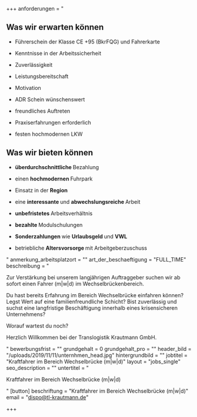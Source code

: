+++
anforderungen = "<h2>Was wir erwarten können</h2><ul><li><p>Führerschein der Klasse CE +95 (BkrFQG) und Fahrerkarte</p></li><li><p>Kenntnisse in der Arbeitssicherheit</p></li><li><p>Zuverlässigkeit</p></li><li><p>Leistungsbereitschaft</p></li><li><p>Motivation</p></li><li><p>ADR Schein wünschenswert </p></li><li><p>freundliches Auftreten</p></li><li><p>Praxiserfahrungen erforderlich</p></li><li><p>festen hochmodernen LKW</p></li></ul><h2>Was wir bieten können</h2><ul><li><p><strong>überdurchschnittliche </strong>Bezahlung</p></li><li><p>einen <strong>hochmodernen </strong>Fuhrpark</p></li><li><p>Einsatz in der <strong>Region</strong></p></li><li><p>eine <strong>interessante </strong>und <strong>abwechslungsreiche </strong>Arbeit</p></li><li><p><strong>unbefristetes </strong>Arbeitsverhältnis</p></li><li><p><strong>bezahlte </strong>Modulschulungen</p></li><li><p><strong>Sonderzahlungen </strong>wie <strong>Urlaubsgeld </strong>und <strong>VWL</strong></p></li><li><p>betriebliche <strong>Altersvorsorge </strong>mit Arbeitgeberzuschuss</p></li></ul>"
anmerkung_arbeitsplatzort = ""
art_der_beschaeftigung = "FULL_TIME"
beschreibung = "<p>Zur Verstärkung bei unserem langjährigen Auftraggeber suchen wir ab sofort einen Fahrer (m|w|d) im Wechselbrückenbereich.</p><p>Du hast bereits Erfahrung im Bereich Wechselbrücke einfahren können? Legst Wert auf eine familienfreundliche Schicht? Bist zuverlässig und suchst eine langfristige Beschäftigung innerhalb eines krisensicheren Unternehmens?</p><p>Worauf wartest du noch?</p><p>Herzlich Willkommen bei der Translogistik Krautmann GmbH.</p>"
bewerbungsfrist = ""
grundgehalt = 0
grundgehalt_pro = ""
header_bild = "/uploads/2019/11/11/unternhmen_head.jpg"
hintergrundbild = ""
jobtitel = "Kraftfahrer im Bereich Wechselbrücke (m|w|d)"
layout = "jobs_single"
seo_description = ""
untertitel = "<p>Kraftfahrer im Bereich Wechselbrücke (m|w|d)</p>"
[button]
beschriftung = "Kraftfahrer im Bereich Wechselbrücke (m|w|d)"
email = "dispo@tl-krautmann.de"

+++
